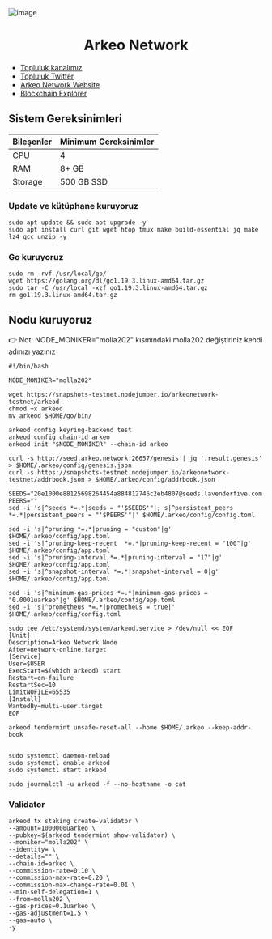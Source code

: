 

![image](https://github.com/molla202/Arkeo-Network/assets/91562185/02c57bf5-613c-4637-98ea-461fdc85e76f)

<h1 align="center"> Arkeo Network </h1>

 * [Topluluk kanalımız](https://t.me/corenodechat)<br>
 * [Topluluk Twitter](https://twitter.com/corenodeHQ)<br>
 * [Arkeo Network Website](https://arkeo.network/)<br>
 * [Blockchain Explorer](https://explorer.nodexcapital.com/arkeo/)<br>

## Sistem Gereksinimleri
| Bileşenler | Minimum Gereksinimler | 
| ------------ | ------------ |
| CPU |	4|
| RAM	| 8+ GB |
| Storage	| 500 GB SSD |


### Update ve kütüphane kuruyoruz
```
sudo apt update && sudo apt upgrade -y
sudo apt install curl git wget htop tmux make build-essential jq make lz4 gcc unzip -y  
```
### Go kuruyoruz
```
sudo rm -rvf /usr/local/go/
wget https://golang.org/dl/go1.19.3.linux-amd64.tar.gz
sudo tar -C /usr/local -xzf go1.19.3.linux-amd64.tar.gz
rm go1.19.3.linux-amd64.tar.gz
```
## Nodu kuruyoruz
👉 Not: NODE_MONIKER="molla202"  kısmındaki molla202 değiştiriniz kendi adınızı yazınız

```
#!/bin/bash

NODE_MONIKER="molla202"

wget https://snapshots-testnet.nodejumper.io/arkeonetwork-testnet/arkeod
chmod +x arkeod
mv arkeod $HOME/go/bin/

arkeod config keyring-backend test
arkeod config chain-id arkeo
arkeod init "$NODE_MONIKER" --chain-id arkeo

curl -s http://seed.arkeo.network:26657/genesis | jq '.result.genesis' > $HOME/.arkeo/config/genesis.json
curl -s https://snapshots-testnet.nodejumper.io/arkeonetwork-testnet/addrbook.json > $HOME/.arkeo/config/addrbook.json

SEEDS="20e1000e88125698264454a884812746c2eb4807@seeds.lavenderfive.com:22856"
PEERS=""
sed -i 's|^seeds *=.*|seeds = "'$SEEDS'"|; s|^persistent_peers *=.*|persistent_peers = "'$PEERS'"|' $HOME/.arkeo/config/config.toml

sed -i 's|^pruning *=.*|pruning = "custom"|g' $HOME/.arkeo/config/app.toml
sed -i 's|^pruning-keep-recent  *=.*|pruning-keep-recent = "100"|g' $HOME/.arkeo/config/app.toml
sed -i 's|^pruning-interval *=.*|pruning-interval = "17"|g' $HOME/.arkeo/config/app.toml
sed -i 's|^snapshot-interval *=.*|snapshot-interval = 0|g' $HOME/.arkeo/config/app.toml

sed -i 's|^minimum-gas-prices *=.*|minimum-gas-prices = "0.0001uarkeo"|g' $HOME/.arkeo/config/app.toml
sed -i 's|^prometheus *=.*|prometheus = true|' $HOME/.arkeo/config/config.toml

sudo tee /etc/systemd/system/arkeod.service > /dev/null << EOF
[Unit]
Description=Arkeo Network Node
After=network-online.target
[Service]
User=$USER
ExecStart=$(which arkeod) start
Restart=on-failure
RestartSec=10
LimitNOFILE=65535
[Install]
WantedBy=multi-user.target
EOF

arkeod tendermint unsafe-reset-all --home $HOME/.arkeo --keep-addr-book


sudo systemctl daemon-reload
sudo systemctl enable arkeod
sudo systemctl start arkeod

sudo journalctl -u arkeod -f --no-hostname -o cat
```

### Validator
```
arkeod tx staking create-validator \
--amount=1000000uarkeo \
--pubkey=$(arkeod tendermint show-validator) \
--moniker="molla202" \
--identity= \
--details="" \
--chain-id=arkeo \
--commission-rate=0.10 \
--commission-max-rate=0.20 \
--commission-max-change-rate=0.01 \
--min-self-delegation=1 \
--from=molla202 \
--gas-prices=0.1uarkeo \
--gas-adjustment=1.5 \
--gas=auto \
-y
```
